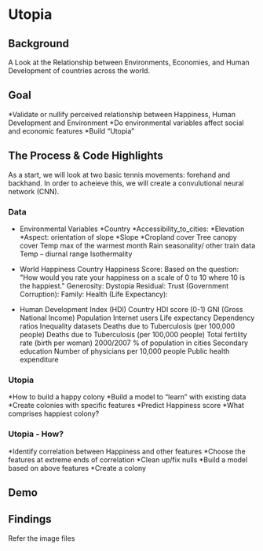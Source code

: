# Utopia


## Background

A Look at the Relationship between Environments, Economies, and Human Development of countries across the world.

## Goal

*Validate or nullify perceived relationship between Happiness, Human Development and Environment
*Do environmental variables affect social and economic features
*Build “Utopia”


## The Process & Code Highlights
As a start, we will look at two basic tennis movements: forehand and backhand. In order to acheieve this, we will create a convulutional neural network (CNN). 

### Data

* Environmental Variables
      *Country
      *Accessibility_to_cities: 
      *Elevation
      *Aspect: orientation of slope
      *Slope
      *Cropland cover
      Tree canopy cover
      Temp max of the warmest month
      Rain seasonality/ other train data
      Temp – diurnal range
      Isothermality

* World Happiness
      Country
      Happiness Score: Based on the question: "How would you rate your happiness on a scale of 0 to 10 where 10 is the happiest."
      Generosity: 
      Dystopia Residual:
      Trust (Government Corruption): 
      Family: 
      Health (Life Expectancy):

* Human Development Index (HDI)
      Country
      HDI score (0-1)
      GNI (Gross National Income)
      Population
      Internet users
      Life expectancy
      Dependency ratios
      Inequality datasets
      Deaths due to Tuberculosis (per 100,000 people)
      Deaths due to Tuberculosis (per 100,000 people) 
      Total fertility rate (birth per woman) 2000/2007
      % of population in cities
      Secondary education
      Number of physicians per 10,000 people
      Public health expenditure




###  Utopia

*How to build a happy colony 
*Build a model to “learn” with existing data
*Create colonies with specific features
*Predict Happiness score
*What comprises happiest colony?

### Utopia - How?

*Identify correlation between Happiness and other features
*Choose the features at extreme ends of correlation
*Clean up/fix nulls
*Build a model based on above features
*Create a colony


## Demo



## Findings

Refer the image files
